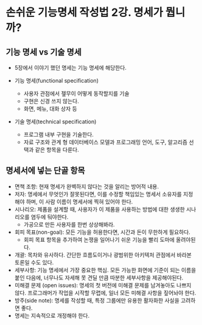 # 손쉬운 기능명세 작성법 2강. 명세가 뭡니까?

## 기능 명세 vs 기술 명세

- 5장에서 이야기 했던 명세는 기능 명세에 해당한다.

- 기능 명세(functional specification)
  - 사용자 관점에서 젶무이 어떻게 동작할지를 기술
  - 구현은 신경 쓰지 않는다.
  - 화면, 메뉴, 대화 상자 등
- 기술 명세(technical specification)
  - 프로그램 내부 구현을 기술한다.
  - 자료 구조와 관계 형 데이터베이스 모델과 프로그래밍 언어, 도구, 알고리즘 선택과 같은 항목을 다룬다.

## 명세서에 넣는 단골 항목

- 면책 조항: 현재 명세가 완벽하지 않다는 것을 알리는 방어적 내용.
- 저자: 명세에서 무엇인가 잘못된다면, 이를 수정할 책임있는 명세서 소유자를 지정해야 하며, 이 사람 이름이 명세서에 찍혀 있어야 한다.
- 시나리오: 제품을 설계할 때, 사용자가 이 제품을 사용하는 방법에 대한 생생한 시나리오를 염두에 둬야한다.
  - 가공으로 만든 사용자를 한번 상상해봐라.
- 회피 목표(non-goal): 모든 기능을 허용한다면, 시간과 돈이 무한하게 필요하다.
  - 회피 목표 항목을 추가하여 논쟁을 일어나기 쉬운 기능을 빨리 도마에 올려야된다.
- 개괄: 목차와 유사하다. 간단한 흐름도이거나 광범위한 아키텍처 관점에서 바라본 토론일 수도 있다.
- 세부사항: 기능 명세에서 가장 중요한 핵심. 모든 가능한 화면에 기준이 되는 이름을 붙인 다음에, 너무나도 자세해 못 견딜 만큼 따분한 세부사항을 제공해야된다.
- 미해결 문제 (open issues): 명세의 첫 버전에 미해결 문제를 남겨놓아도 나쁘지 않다. 프로그래머가 작업을 시작할 무렵에, 일너 모든 미해결 사항을 짚어놔야 한다.
- 방주(side note): 명세를 작성할 때, 특정 그룹에만 유용한 활자화한 사실을 고려하면 좋다.
- 명세는 지속적으로 개정해야 한다.
